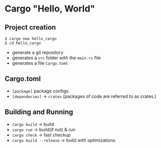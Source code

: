 # Cargo "Hello, World"
## Project creation
```console
$ cargo new hello_cargo
$ cd hello_cargo
````

- generate a git repository
- generates a `src` folder with the `main.rs` file
- generates a file `Cargo.toml`

## Cargo.toml
- `[package]` package configs.
- `[dependecies]` -> `crates` (packages of code are referred to as crates.)

## Building and Running
- `cargo build` -> build
- `cargo run` -> build(if not) & run
- `cargo check` -> fast checkup
- `cargo build --release` -> build with optimizations